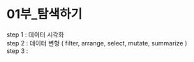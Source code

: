 # 01부_탐색하기
step 1 : 데이터 시각화<br>
step 2 : 데이터 변형 ( filter, arrange, select, mutate, summarize )<br>
step 3 :
